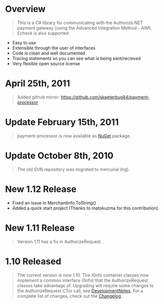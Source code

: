 # Overview #
> This is a C# library for communicating with the Authorize.NET payment gateway (using the Advanced Integration Method -  AIM). Echeck is also supported.

  * Easy to use
  * Extensible through the user of interfaces
  * Code is clean and well documented
  * Tracing statements so you can see what is being sent/recieved
  * Very flexible open source license

# April 25th, 2011 #
> Added github mirror: https://github.com/skeeterbug84/payment-processor

# Update February 15th, 2011 #
> payment-processor is now available as [NuGet](http://www.nuget.org/Packages/Packages/Details/payment-processor-1-12) package.

# Update October 8th, 2010 #
> The old SVN repository was migrated to mercurial (hg).

# New 1.12 Release #
  * Fixed an issue in MerchantInfo.ToString()
  * Added a quick start project (Thanks to matokuzma for this contribution).

# New 1.11 Release #
> Version 1.11 has a fix in AuthorizeRequest.

# 1.10 Released #
> The current version is now 1.10. The XInfo container classes now implement a common interface (IInfo) that the AuthorizeRequest classes take advantage of. Upgrading will require some changes to the AuthorizeRequest CTor call, see [DevelopmentNotes](DevelopmentNotes.md). For a complete list of changes, check out the [Changelog](Changelog.md).
